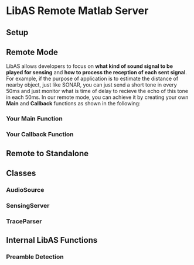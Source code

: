 # LibAS Remote Matlab Server

## Setup

## Remote Mode
LibAS allows developers to focus on **what kind of sound signal to be played for sensing** and **how to process the reception of each sent signal**. For example, if the purpose of application is to estimate the distance of nearby object, just like SONAR, you can just send a short tone in every 50ms and just monitor what is time of delay to recieve the echo of this tone in each 50ms. In our remote mode, you can achieve it by creating your own **Main** and **Callback** functions as shown in the following:

### Your Main Function

### Your Callback Function


## Remote  to Standalone


## Classes

### AudioSource


### SensingServer

### TraceParser

## Internal LibAS Functions

### Preamble Detection
